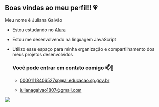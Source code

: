 ## Boas vindas ao meu perfil!! 💗

Meu nome é Juliana Galvão

- Estou estudando no [Alura](https://www.alura.com.br)
- Estou me desenvolvendo na linguagem JavaScript
- Utilizo esse espaço para minha organização e compartilhamento dos meus projetos desenvolvidos

  ### Você pode entrar em contato comigo 📫💌

  - 00001118406527sp@al.educacao.sp.gov.br
  
  - julianagalvao1807@gmail.com
 
![](https://media1.tenor.com/m/NIIo5ckzdYkAAAAC/nami.gif)
 
